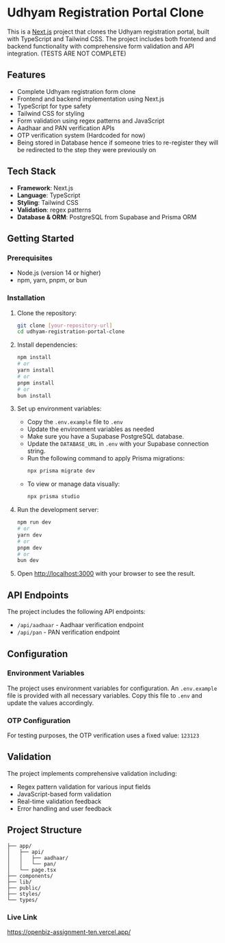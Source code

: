 # Udhyam Registration Portal Clone

This is a [Next.js](https://nextjs.org) project that clones the Udhyam registration portal, built with TypeScript and Tailwind CSS. The project includes both frontend and backend functionality with comprehensive form validation and API integration. (TESTS ARE NOT COMPLETE)

## Features

- Complete Udhyam registration form clone
- Frontend and backend implementation using Next.js
- TypeScript for type safety
- Tailwind CSS for styling
- Form validation using regex patterns and JavaScript
- Aadhaar and PAN verification APIs
- OTP verification system (Hardcoded for now)
- Being stored in Database hence if someone tries to re-register they will be redirected to the step they were previously on

## Tech Stack

- **Framework**: Next.js
- **Language**: TypeScript
- **Styling**: Tailwind CSS
- **Validation**: regex patterns
- **Database & ORM**: PostgreSQL from Supabase and Prisma ORM

## Getting Started

### Prerequisites

- Node.js (version 14 or higher)
- npm, yarn, pnpm, or bun

### Installation

1. Clone the repository:

   ```bash
   git clone [your-repository-url]
   cd udhyam-registration-portal-clone
   ```

2. Install dependencies:

   ```bash
   npm install
   # or
   yarn install
   # or
   pnpm install
   # or
   bun install
   ```

3. Set up environment variables:

   - Copy the `.env.example` file to `.env`
   - Update the environment variables as needed
   - Make sure you have a Supabase PostgreSQL database.
   - Update the `DATABASE_URL` in `.env` with your Supabase connection string.
   - Run the following command to apply Prisma migrations:
     ```bash
     npx prisma migrate dev
     ```
   - To view or manage data visually:
     ```bash
     npx prisma studio
     ```

4. Run the development server:

   ```bash
   npm run dev
   # or
   yarn dev
   # or
   pnpm dev
   # or
   bun dev
   ```

5. Open [http://localhost:3000](http://localhost:3000) with your browser to see the result.

## API Endpoints

The project includes the following API endpoints:

- `/api/aadhaar` - Aadhaar verification endpoint
- `/api/pan` - PAN verification endpoint

## Configuration

### Environment Variables

The project uses environment variables for configuration. An `.env.example` file is provided with all necessary variables. Copy this file to `.env` and update the values accordingly.

### OTP Configuration

For testing purposes, the OTP verification uses a fixed value: `123123`

## Validation

The project implements comprehensive validation including:

- Regex pattern validation for various input fields
- JavaScript-based form validation
- Real-time validation feedback
- Error handling and user feedback

## Project Structure

```
├── app/
│   ├── api/
│   │   ├── aadhaar/
│   │   └── pan/
│   └── page.tsx
├── components/
├── lib/
├── public/
├── styles/
└── types/
```

### Live Link

https://openbiz-assignment-ten.vercel.app/
